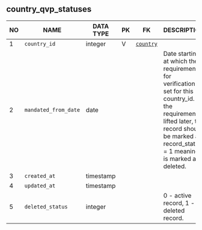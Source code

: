 
country_qvp_statuses
----------------------------


NO | NAME | DATA TYPE | PK | FK | DESCRIPTION  | COMMENTS          
---|------|-----------|----|----|--------------|----------
1|`country_id` | integer | V | [`country`](country.md) |  | 
2|`mandated_from_date` | date |  |  | Date starting at which the requirement for verification is set for this country_id. If the requirement is lifted later, the record should be marked as record_status = 1 meaning it is marked as deleted. | 
3|`created_at` | timestamp |  |  |  | 
4|`updated_at` | timestamp |  |  |  | 
5|`deleted_status` | integer |  |  | 0 - active record, 1 - deleted record. | 
